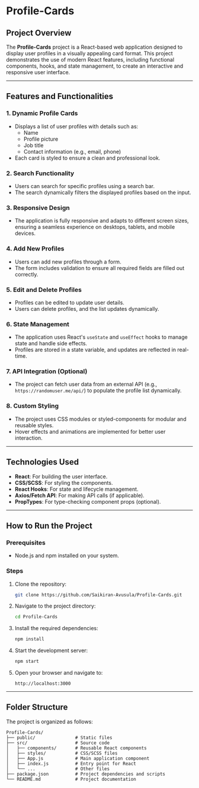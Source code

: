 # Profile-Cards

## Project Overview
The **Profile-Cards** project is a React-based web application designed to display user profiles in a visually appealing card format. This project demonstrates the use of modern React features, including functional components, hooks, and state management, to create an interactive and responsive user interface.

---

## Features and Functionalities

### 1. **Dynamic Profile Cards**
   - Displays a list of user profiles with details such as:
     - Name
     - Profile picture
     - Job title
     - Contact information (e.g., email, phone)
   - Each card is styled to ensure a clean and professional look.

### 2. **Search Functionality**
   - Users can search for specific profiles using a search bar.
   - The search dynamically filters the displayed profiles based on the input.

### 3. **Responsive Design**
   - The application is fully responsive and adapts to different screen sizes, ensuring a seamless experience on desktops, tablets, and mobile devices.

### 4. **Add New Profiles**
   - Users can add new profiles through a form.
   - The form includes validation to ensure all required fields are filled out correctly.

### 5. **Edit and Delete Profiles**
   - Profiles can be edited to update user details.
   - Users can delete profiles, and the list updates dynamically.

### 6. **State Management**
   - The application uses React's `useState` and `useEffect` hooks to manage state and handle side effects.
   - Profiles are stored in a state variable, and updates are reflected in real-time.

### 7. **API Integration (Optional)**
   - The project can fetch user data from an external API (e.g., `https://randomuser.me/api/`) to populate the profile list dynamically.

### 8. **Custom Styling**
   - The project uses CSS modules or styled-components for modular and reusable styles.
   - Hover effects and animations are implemented for better user interaction.

---

## Technologies Used
- **React**: For building the user interface.
- **CSS/SCSS**: For styling the components.
- **React Hooks**: For state and lifecycle management.
- **Axios/Fetch API**: For making API calls (if applicable).
- **PropTypes**: For type-checking component props (optional).

---

## How to Run the Project

### Prerequisites
- Node.js and npm installed on your system.

### Steps
1. Clone the repository:
   ```bash
   git clone https://github.com/Saikiran-Avusula/Profile-Cards.git
2. Navigate to the project directory:
   ```bash
   cd Profile-Cards
   ```

3. Install the required dependencies:
   ```bash
   npm install
   ```

4. Start the development server:
   ```bash
   npm start
   ```

5. Open your browser and navigate to:
   ```
   http://localhost:3000
   ```

---

## Folder Structure
The project is organized as follows:

```
Profile-Cards/
├── public/               # Static files
├── src/                  # Source code
│   ├── components/       # Reusable React components
│   ├── styles/           # CSS/SCSS files
│   ├── App.js            # Main application component
│   ├── index.js          # Entry point for React
│   └── ...               # Other files
├── package.json          # Project dependencies and scripts
└── README.md             # Project documentation
```